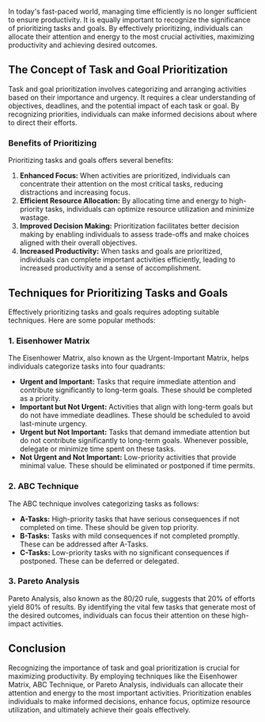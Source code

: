 
In today's fast-paced world, managing time efficiently is no longer sufficient to ensure productivity. It is equally important to recognize the significance of prioritizing tasks and goals. By effectively prioritizing, individuals can allocate their attention and energy to the most crucial activities, maximizing productivity and achieving desired outcomes.

## The Concept of Task and Goal Prioritization

Task and goal prioritization involves categorizing and arranging activities based on their importance and urgency. It requires a clear understanding of objectives, deadlines, and the potential impact of each task or goal. By recognizing priorities, individuals can make informed decisions about where to direct their efforts.

### Benefits of Prioritizing

Prioritizing tasks and goals offers several benefits:

1. **Enhanced Focus:** When activities are prioritized, individuals can concentrate their attention on the most critical tasks, reducing distractions and increasing focus.
2. **Efficient Resource Allocation:** By allocating time and energy to high-priority tasks, individuals can optimize resource utilization and minimize wastage.
3. **Improved Decision Making:** Prioritization facilitates better decision making by enabling individuals to assess trade-offs and make choices aligned with their overall objectives.
4. **Increased Productivity:** When tasks and goals are prioritized, individuals can complete important activities efficiently, leading to increased productivity and a sense of accomplishment.

## Techniques for Prioritizing Tasks and Goals

Effectively prioritizing tasks and goals requires adopting suitable techniques. Here are some popular methods:

### 1\. Eisenhower Matrix

The Eisenhower Matrix, also known as the Urgent-Important Matrix, helps individuals categorize tasks into four quadrants:

- **Urgent and Important:** Tasks that require immediate attention and contribute significantly to long-term goals. These should be completed as a priority.
- **Important but Not Urgent:** Activities that align with long-term goals but do not have immediate deadlines. These should be scheduled to avoid last-minute urgency.
- **Urgent but Not Important:** Tasks that demand immediate attention but do not contribute significantly to long-term goals. Whenever possible, delegate or minimize time spent on these tasks.
- **Not Urgent and Not Important:** Low-priority activities that provide minimal value. These should be eliminated or postponed if time permits.

### 2\. ABC Technique

The ABC technique involves categorizing tasks as follows:

- **A-Tasks:** High-priority tasks that have serious consequences if not completed on time. These should be given top priority.
- **B-Tasks:** Tasks with mild consequences if not completed promptly. These can be addressed after A-Tasks.
- **C-Tasks:** Low-priority tasks with no significant consequences if postponed. These can be deferred or delegated.

### 3\. Pareto Analysis

Pareto Analysis, also known as the 80/20 rule, suggests that 20% of efforts yield 80% of results. By identifying the vital few tasks that generate most of the desired outcomes, individuals can focus their attention on these high-impact activities.

## Conclusion

Recognizing the importance of task and goal prioritization is crucial for maximizing productivity. By employing techniques like the Eisenhower Matrix, ABC Technique, or Pareto Analysis, individuals can allocate their attention and energy to the most important activities. Prioritization enables individuals to make informed decisions, enhance focus, optimize resource utilization, and ultimately achieve their goals effectively.
